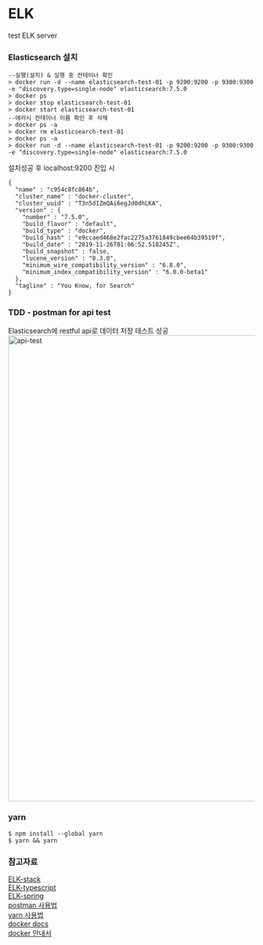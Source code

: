 # ELK
test ELK server

### Elasticsearch 설치
```
--실행(설치) & 실행 중 컨테이너 확인
> docker run -d --name elasticsearch-test-01 -p 9200:9200 -p 9300:9300 -e "discovery.type=single-node" elasticsearch:7.5.0
> docker ps
> docker stop elasticsearch-test-01
> docker start elasticsearch-test-01
--에러시 컨테이너 이름 확인 후 삭제
> docker ps -a
> docker rm elasticsearch-test-01
> docker ps -a
> docker run -d --name elasticsearch-test-01 -p 9200:9200 -p 9300:9300 -e "discovery.type=single-node" elasticsearch:7.5.0
```
설치성공 후 localhost:9200 진입 시
```
{
  "name" : "c954c8fc864b",
  "cluster_name" : "docker-cluster",
  "cluster_uuid" : "T3n5dIZmQAi6egJd0dhLKA",
  "version" : {
    "number" : "7.5.0",
    "build_flavor" : "default",
    "build_type" : "docker",
    "build_hash" : "e9ccaed468e2fac2275a3761849cbee64b39519f",
    "build_date" : "2019-11-26T01:06:52.518245Z",
    "build_snapshot" : false,
    "lucene_version" : "8.3.0",
    "minimum_wire_compatibility_version" : "6.8.0",
    "minimum_index_compatibility_version" : "6.0.0-beta1"
  },
  "tagline" : "You Know, for Search"
}
```
### TDD - postman for api test 
Elasticsearch에 restful api로 데이터 저장 테스트 성공
<img width="950" alt="api-test" src="https://user-images.githubusercontent.com/37662184/74999427-fe864600-549e-11ea-98b6-d4f2b4b32b51.png">

### yarn
```
$ npm install --global yarn
$ yarn && yarn
```



### 참고자료

[ELK-stack](https://www.elastic.co/kr/what-is/elk-stack)  
[ELK-typescript](https://velog.io/@jeff0720/Elasticsearch-%EC%9D%B4%ED%95%B4%EC%99%80-%EB%A1%9C%EA%B7%B8-%EC%84%9C%EB%B2%84-%EA%B5%AC%EC%B6%95-%EC%8B%A4%EC%8A%B5%EC%9C%BC%EB%A1%9C-%ED%95%B5%EC%8B%AC-%EA%B0%9C%EB%85%90-%EC%9D%B5%ED%9E%88%EA%B8%B0)  
[ELK-spring](https://woowabros.github.io/experience/2020/01/16/set-elk-with-alarm.html)  
[postman 사용법](https://meetup.toast.com/posts/107)  
[yarn 사용법](https://www.vobour.com/yarn-%EC%B2%98%EC%9D%8C-%EB%B3%B4%EB%8A%94-%EC%9E%90%EB%B0%94%EC%8A%A4%ED%81%AC%EB%A6%BD%ED%8A%B8%EC%9D%98-%EC%83%88-%ED%8C%A8%ED%82%A4%EC%A7%80-%EB%A7%A4%EB%8B%88%EC%A0%80-yarn-fir)  
[docker docs](https://docs.docker.com/engine/reference/commandline/docker/)  
[docker 안내서](https://subicura.com/2017/02/10/docker-guide-for-beginners-create-image-and-deploy.html)